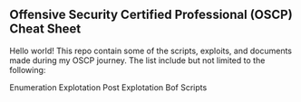 ##  Offensive Security Certified Professional (OSCP) Cheat Sheet

Hello world! This repo contain some of the scripts, exploits, and documents made during my OSCP journey. The list include but not limited to the following:

Enumeration
Explotation
Post Explotation
Bof Scripts

